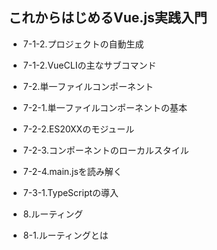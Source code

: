 ## これからはじめるVue.js実践入門

- 7-1-2.プロジェクトの自動生成
- 7-1-2.VueCLIの主なサブコマンド
- 7-2.単一ファイルコンポーネント
- 7-2-1.単一ファイルコンポーネントの基本
- 7-2-2.ES20XXのモジュール
- 7-2-3.コンポーネントのローカルスタイル
- 7-2-4.main.jsを読み解く
- 7-3-1.TypeScriptの導入

- 8.ルーティング
- 8-1.ルーティングとは